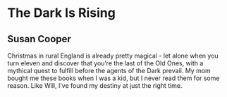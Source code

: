 # The Dark Is Rising
## Susan Cooper
Christmas in rural England is already pretty magical - let alone when you turn eleven and discover that you’re the last of the Old Ones, with a mythical quest to fulfill before the agents of the Dark prevail. My mom bought me these books when I was a kid, but I never read them for some reason. Like Will, I’ve found my destiny at just the right time.
